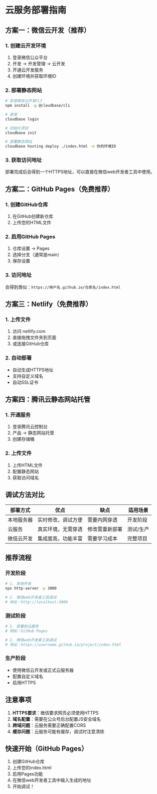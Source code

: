 # 云服务部署指南

## 方案一：微信云开发（推荐）

### 1. 创建云开发环境
1. 登录微信公众平台
2. 开发 → 开发管理 → 云开发
3. 开通云开发服务
4. 创建环境并获取环境ID

### 2. 部署静态网站
```bash
# 安装微信云开发CLI
npm install -g @cloudbase/cli

# 登录
cloudbase login

# 初始化项目
cloudbase init

# 部署静态网站
cloudbase hosting deploy ./index.html -e 你的环境ID
```

### 3. 获取访问地址
部署完成后会得到一个HTTPS地址，可以直接在微信web开发者工具中使用。

## 方案二：GitHub Pages（免费推荐）

### 1. 创建GitHub仓库
1. 在GitHub创建新仓库
2. 上传您的HTML文件

### 2. 启用GitHub Pages
1. 仓库设置 → Pages
2. 选择分支（通常是main）
3. 保存设置

### 3. 访问地址
会得到类似：`https://用户名.github.io/仓库名/index.html`

## 方案三：Netlify（免费推荐）

### 1. 上传文件
1. 访问 netlify.com
2. 直接拖拽文件夹到页面
3. 或连接GitHub仓库

### 2. 自动部署
- 自动生成HTTPS地址
- 支持自定义域名
- 自动SSL证书

## 方案四：腾讯云静态网站托管

### 1. 开通服务
1. 登录腾讯云控制台
2. 产品 → 静态网站托管
3. 创建存储桶

### 2. 上传文件
1. 上传HTML文件
2. 配置静态网站
3. 获取访问域名

## 调试方法对比

| 部署方式 | 优点 | 缺点 | 适用场景 |
|---------|------|------|---------|
| 本地服务器 | 实时修改，调试方便 | 需要内网穿透 | 开发阶段 |
| 云服务 | 真实环境，无需穿透 | 修改需重新部署 | 测试/生产 |
| 微信云开发 | 集成度高，功能丰富 | 需要学习成本 | 完整项目 |

## 推荐流程

### 开发阶段
```bash
# 1. 本地开发
npx http-server -p 3000

# 2. 微信web开发者工具调试
# 地址：http://localhost:3000
```

### 测试阶段
```bash
# 1. 部署到云服务
# 例如：GitHub Pages

# 2. 微信web开发者工具调试
# 地址：https://username.github.io/project/index.html
```

### 生产阶段
- 使用微信云开发或正式云服务器
- 配置自定义域名
- 启用HTTPS

## 注意事项

1. **HTTPS要求**：微信要求网页必须使用HTTPS
2. **域名配置**：需要在公众号后台配置JS安全域名
3. **跨域问题**：云服务需要正确配置CORS
4. **缓存问题**：云服务可能有缓存，调试时注意清除

## 快速开始（GitHub Pages）

1. 创建GitHub仓库
2. 上传您的index.html
3. 启用Pages功能
4. 在微信web开发者工具中输入生成的地址
5. 开始调试！ 